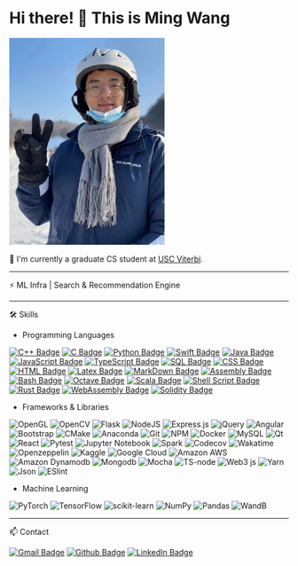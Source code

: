 # Hi there! 👋 This is Ming Wang

<img src="assets/images/profile-photo.jpeg" alt="Ming Wang's photo" width="280"/>

👀 I'm currently a graduate CS student at [USC Viterbi](https://viterbischool.usc.edu/). 

---

⚡ ML Infra | Search & Recommendation Engine

---

🛠️ Skills

- Programming Languages

[![C++ Badge](https://custom-icon-badges.herokuapp.com/badge/C++-9C033A.svg?logo=cpp2&logoColor=white)](https://github.com/search?q=user%3AwmFrank+language%3Acpp)
[![C Badge](https://custom-icon-badges.herokuapp.com/badge/C-03599C.svg?logo=c-in-hexagon&logoColor=white)](https://github.com/search?q=user%3AwmFrank+language%3Ac)
[![Python Badge](https://img.shields.io/badge/Python-14354C.svg?logo=python&logoColor=white)](https://github.com/search?q=user%3AwmFrank+language%3Apython)
[![Swift Badge](https://img.shields.io/badge/swift-F54A2A?logo=swift&logoColor=white)](https://github.com/search?q=user%3AwmFrank+language%3Aswift)
[![Java Badge](https://img.shields.io/badge/Java-007396.svg?logo=java&logoColor=white)](https://github.com/search?q=user%3AwmFrank+language%3Ajava)
[![JavaScript Badge](https://img.shields.io/badge/JavaScript-F7DF1E.svg?logo=javascript&logoColor=black)](https://github.com/search?q=user%3AwmFrank+language%3Ajavascript)
[![TypeScript Badge](https://img.shields.io/badge/TypeScript-007ACC.svg?logo=typescript&logoColor=white)](https://github.com/search?q=user%3AwmFrank+language%3Atypescript)
[![SQL Badge](https://custom-icon-badges.herokuapp.com/badge/SQL-025E8C.svg?logo=database&logoColor=white)](https://github.com/search?q=user%3AwmFrank+language%3Asql)
[![CSS Badge](https://img.shields.io/badge/CSS-1572B6.svg?logo=css3&logoColor=white)](https://github.com/search?q=user%3AwmFrank+language%3Acss)
[![HTML Badge](https://img.shields.io/badge/HTML-E34F26.svg?logo=html5&logoColor=white)](https://github.com/search?q=user%3AwmFrank+language%3Ahtml)
[![Latex Badge](https://img.shields.io/badge/LaTeX-008080.svg?logo=LaTeX&logoColor=white)](https://github.com/search?q=user%3AwmFrank+language%3Atex)
[![MarkDown Badge](https://img.shields.io/badge/Markdown-000000.svg?logo=markdown&logoColor=white)](https://github.com/search?q=user%3AwmFrank+language%3Amarkdown)
[![Assembly Badge](https://custom-icon-badges.herokuapp.com/badge/Assembly-525252.svg?logo=asm-hex&logoColor=white)](https://github.com/search?q=user%3AwmFrank+language%3Aassembly)
[![Bash Badge](https://img.shields.io/badge/Bash-121011.svg?logo=gnu-bash&logoColor=white)](https://github.com/search?q=user%3AwmFrank+language%3Abash)
[![Octave Badge](https://img.shields.io/badge/OCTAVE-darkblue?logo=octave&logoColor=fcd683)](https://github.com/search?q=user%3AwmFrank+language%3Aoctave)
[![Scala Badge](https://img.shields.io/badge/scala-%23DC322F.svg?logo=scala&logoColor=white)](https://github.com/search?q=user%3AwmFrank+language%3Ascala)
[![Shell Script Badge](https://img.shields.io/badge/shell_script-%23121011.svg?logo=gnu-bash&logoColor=white)](https://github.com/search?q=user%3AwmFrank+language%3Ashell)
[![Rust Badge](https://img.shields.io/badge/Rust-000000?logo=rust&logoColor=white)](https://github.com/search?q=user%3AwmFrank+language%3Arust)
[![WebAssembly Badge](https://img.shields.io/badge/WebAssembly-654FF0?logo=WebAssembly&logoColor=white)](https://github.com/search?q=user%3AwmFrank+language%3Awebassembly)
[![Solidity Badge](https://img.shields.io/badge/Solidity-e6e6e6?logo=solidity&logoColor=black)](https://github.com/search?q=user%3AwmFrank+language%3Asolidity)

- Frameworks & Libraries

![OpenGL](https://img.shields.io/badge/OpenGL-%23FFFFFF.svg?logo=opengl)
![OpenCV](https://img.shields.io/badge/opencv-%23white.svg?logo=opencv&logoColor=white)
![Flask](https://img.shields.io/badge/flask-%23000.svg?logo=flask&logoColor=white)
![NodeJS](https://img.shields.io/badge/node.js-6DA55F?logo=node.js&logoColor=white)
![Express.js](https://img.shields.io/badge/express.js-%23404d59.svg?logo=express&logoColor=%2361DAFB)
![jQuery](https://img.shields.io/badge/jquery-%230769AD.svg?logo=jquery&logoColor=white)
![Angular](https://img.shields.io/badge/angular-%23DD0031.svg?logo=angular&logoColor=white)
![Bootstrap](https://img.shields.io/badge/bootstrap-%23563D7C.svg?logo=bootstrap&logoColor=white)
![CMake](https://img.shields.io/badge/CMake-%23008FBA.svg?logo=cmake&logoColor=white)
![Anaconda](https://img.shields.io/badge/Anaconda-%2344A833.svg?logo=anaconda&logoColor=white)
![Git](https://img.shields.io/badge/git-%23F05033.svg?logo=git&logoColor=white)
![NPM](https://img.shields.io/badge/NPM-%23000000.svg?logo=npm&logoColor=white)
![Docker](https://img.shields.io/badge/docker-%230db7ed.svg?logo=docker&logoColor=white)
![MySQL](https://img.shields.io/badge/mysql-%2300f.svg?logo=mysql&logoColor=white)
![Qt](https://img.shields.io/badge/Qt-%23217346.svg?logo=Qt&logoColor=white)
![React](https://img.shields.io/badge/react-%2320232a.svg?logo=react&logoColor=%2361DAFB)
![Pytest](https://img.shields.io/badge/Pytest-0A9EDC.svg?logo=pytest&logoColor=white)
![Jupyter Notebook](https://img.shields.io/badge/jupyter-%23FA0F00.svg?logo=jupyter&logoColor=white)
![Spark](https://img.shields.io/badge/Apache_Spark-FFFFFF?logo=apachespark&logoColor=#E35A16)
![Codecov](https://img.shields.io/badge/Codecov-F01F7A?logo=Codecov&logoColor=white)
![Wakatime](https://img.shields.io/badge/WakaTime-000000?logo=WakaTime&logoColor=white)
![Openzeppelin](https://img.shields.io/badge/OpenZeppelin-4E5EE4?logo=OpenZeppelin&logoColor=fff)
![Kaggle](https://img.shields.io/badge/Kaggle-20BEFF?logo=Kaggle&logoColor=white)
![Google Cloud](https://img.shields.io/badge/Google_Cloud-4285F4?logo=google-cloud&logoColor=white)
![Amazon AWS](https://img.shields.io/badge/Amazon_AWS-FF9900?logo=amazonaws&logoColor=white)
![Amazon Dynamodb](https://img.shields.io/badge/Amazon%20DynamoDB-4053D6?logo=Amazon%20DynamoDB&logoColor=white)
![Mongodb](https://img.shields.io/badge/MongoDB-4EA94B?logo=mongodb&logoColor=white)
![Mocha](https://img.shields.io/badge/Mocha-8D6748?logo=Mocha&logoColor=white)
![TS-node](https://img.shields.io/badge/ts--node-3178C6?logo=ts-node&logoColor=white)
![Web3 js](https://img.shields.io/badge/web3.js-F16822?logo=web3.js&logoColor=white)
![Yarn](https://img.shields.io/badge/Yarn-2C8EBB?logo=yarn&logoColor=white)
![Json](https://img.shields.io/badge/json-5E5C5C?logo=json&logoColor=white)
![ESlint](https://img.shields.io/badge/eslint-3A33D1?logo=eslint&logoColor=white)

- Machine Learning

![PyTorch](https://img.shields.io/badge/PyTorch-%23EE4C2C.svg?logo=PyTorch&logoColor=white)
![TensorFlow](https://img.shields.io/badge/TensorFlow-%23FF6F00.svg?&logo=TensorFlow&logoColor=white)
![scikit-learn](https://img.shields.io/badge/scikit--learn-%23F7931E.svg?logo=scikit-learn&logoColor=white)
![NumPy](https://img.shields.io/badge/numpy-%23013243.svg?logo=numpy&logoColor=white)
![Pandas](https://img.shields.io/badge/pandas-%23150458.svg?logo=pandas&logoColor=white)
![WandB](https://img.shields.io/badge/Weights_&_Biases-FFBE00?logo=WeightsAndBiases&logoColor=white)

---

📫 Contact

[![Gmail Badge](https://img.shields.io/badge/Gmail-D14836?style=for-the-badge&logo=gmail&logoColor=white)](mailto:mwang283@usc.edu)
[![Github Badge](https://img.shields.io/badge/GitHub-%2312100E.svg?&style=for-the-badge&logo=Github&logoColor=white)](https://github.com/wmFrank)
[![LinkedIn Badge](https://img.shields.io/badge/linkedin-%230077B5.svg?&style=for-the-badge&logo=linkedin&logoColor=white)](https://www.linkedin.com/in/ming-wang-frank)
<!-- [![WeCaht Badge: wangmingkljy](https://img.shields.io/badge/WeChat-07C160?style=for-the-badge&logo=wechat&logoColor=white)](https://u.wechat.com/ME84PE9--bLfUfPco5tJ4_A) -->
